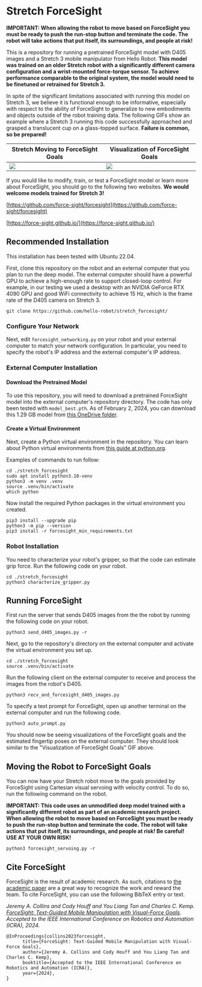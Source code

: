 # Stretch ForceSight

**IMPORTANT:  When allowing the robot to move based on ForceSight you must be ready to push the run-stop button and terminate the code. The robot will take actions that put itself, its surroundings, and people at risk!**

This is a repository for running a pretrained ForceSight model with D405 images and a Stretch 3 mobile manipulator from Hello Robot. **This model was trained on an older Stretch robot with a significantly different camera configuration and a wrist-mounted force-torque sensor. To achieve performance comparable to the original system, the model would need to be finetuned or retrained for Stretch 3.** 

In spite of the significant limitations associated with running this model on Stretch 3, we believe it is functional enough to be informative, especially with respect to the ability of ForceSight to generalize to new embodiments and objects outside of the robot training data. The following GIFs show an example where a Stretch 3 running this code successfully approached and grasped a translucent cup on a glass-topped surface. **Failure is common, so be prepared!**

| Stretch Moving to ForceSight Goals | Visualization of ForceSight Goals |
| -------------------------- | ---------------------- |
| ![](/gifs/forcesight_cup.gif) | ![](/gifs/forcesight_cup_stretch_view.gif) |

If you would like to modify, train, or test a ForceSight model or learn more about ForceSight, you should go to the following two websites. **We would welcome models trained for Stretch 3!**

[https://github.com/force-sight/forcesight](https://github.com/force-sight/forcesight)

[https://force-sight.github.io/](https://force-sight.github.io/)

## Recommended Installation

This installation has been tested with Ubuntu 22.04.

First, clone this repository on the robot and an external computer that you plan to run the deep model. The external computer should have a powerful GPU to achieve a high-enough rate to support closed-loop control. For example, in our testing we used a desktop with an NVIDIA GeForce RTX 4090 GPU and good WiFi connectivity to achieve 15 Hz, which is the frame rate of the D405 camera on Stretch 3. 

```
git clone https://github.com/hello-robot/stretch_forcesight/
```

### Configure Your Network

Next, edit `forcesight_networking.py` on your robot and your external computer to match your network configuration. In particular, you need to specify the robot's IP address and the external computer's IP address.

### External Computer Installation

#### Download the Pretrained Model

To use this repository, you will need to download a pretrained ForceSight model into the external computer's repository directory. The code has only been tested with `model_best.pth`. As of February 2, 2024, you can download this 1.29 GB model from [this OneDrive folder](https://onedrive.live.com/?authkey=%21ALvdUAiUg4s8LPY&id=79F9A071FA899B37%2179715&cid=79F9A071FA899B37).

#### Create a Virtual Environment

Next, create a Python virtual environment in the repository. You can learn about Python virtual environments from [this guide at python.org](https://packaging.python.org/en/latest/guides/installing-using-pip-and-virtual-environments/).

Examples of commands to run follow: 

```
cd ./stretch_forcesight
sudo apt install python3.10-venv
python3 -m venv .venv
source .venv/bin/activate
which python
```

Now install the required Python packages in the virtual environment you created.

```
pip3 install --upgrade pip
python3 -m pip --version
pip3 install -r forcesight_min_requirements.txt
```

### Robot Installation

You need to characterize your robot's gripper, so that the code can estimate grip force. Run the following code on your robot. 

```
cd ./stretch_forcesight
python3 characterize_gripper.py
```

## Running ForceSight

First run the server that sends D405 images from the the robot by running the following code on your robot. 

```
python3 send_d405_images.py -r
```

Next, go to the repository's directory on the external computer and activate the virtual environment you set up. 

```
cd ./stretch_forcesight
source .venv/bin/activate
```

Run the following client on the external computer to receive and process the images from the robot's D405. 

```
python3 recv_and_forcesight_d405_images.py 
```

To specify a text prompt for ForceSight,  open up another terminal on the external computer and run the following code.

```
python3 auto_prompt.py
```

You should now be seeing visualizations of the ForceSight goals and the estimated fingertip poses on the external computer. They should look similar to the "Visualization of ForceSight Goals" GIF above.

## Moving the Robot to ForceSight Goals

You can now have your Stretch robot move to the goals provided by ForceSight using Cartesian visual servoing with velocity control. To do so, run the following command on the robot.

**IMPORTANT: This code uses an unmodified deep model trained with a significantly different robot as part of an academic research project.  When allowing the robot to move based on ForceSight you must be ready to push the run-stop button and terminate the code. The robot will take actions that put itself, its surroundings, and people at risk! Be careful! USE AT YOUR OWN RISK!**

```
python3 forcesight_servoing.py -r
```


## Cite ForceSight

ForceSight is the result of academic research. As such, citations to [the academic paper](https://arxiv.org/abs/2309.12312) are a great way to recognize the work and reward the team. To cite ForceSight, you can use the following BibTeX entry or text.

*Jeremy A. Collins and Cody Houff and You Liang Tan and Charles C. Kemp. [ForceSight: Text-Guided Mobile Manipulation with Visual-Force Goals](https://arxiv.org/abs/2309.12312). Accepted to the IEEE International Conference on Robotics and Automation (ICRA), 2024.*


```
@InProceedings{collins2023forcesight,
      title={ForceSight: Text-Guided Mobile Manipulation with Visual-Force Goals}, 
      author={Jeremy A. Collins and Cody Houff and You Liang Tan and Charles C. Kemp},
      booktitle={Accepted to the IEEE International Conference on Robotics and Automation (ICRA)},  
      year={2024},
}
```
